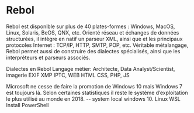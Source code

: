 # Rebol
Rebol est disponible sur plus de 40 plates-formes : Windows, MacOS, Linux, Solaris, BeOS, QNX, etc. Orienté réseau et échanges de données structurées, il intègre en natif un parseur XML, ainsi que et les principaux protocoles Internet : TCP/IP, HTTP, SMTP, POP, etc. Véritable métalangage, Rebol permet aussi de construire des dialectes spécialisés, ainsi que les interpréteurs et parseurs associés.

Dialectes en Rebol Langage métier: Architecte, Data Analyst/Scientist, imagerie EXIF XMP IPTC, WEB HTML CSS, PHP, JS



Microsoft ne cesse de faire la promotion de Windows 10 mais Windows 7 est toujours là. Selon certaines statistiques il reste le système d’exploitation le plus utilisé au monde en 2018.
-- system local windows 10. Linux WSL Install PowerShell

